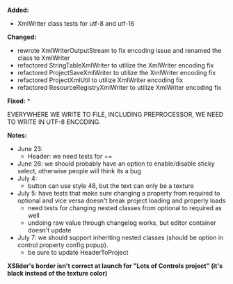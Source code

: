 **Added:**
* XmlWriter class tests for utf-8 and utf-16

**Changed:**
* rewrote XmlWriterOutputStream to fix encoding issue and renamed the class to XmlWriter
* refactored StringTableXmlWriter to utilize the XmlWriter encoding fix
* refactored ProjectSaveXmlWriter to utilize the XmlWriter encoding fix
* refactored ProjectXmlUtil to utilize XmlWriter encoding fix
* refactored ResourceRegistryXmlWriter to utilize XmlWriter encoding fix

**Fixed:**
* 


EVERYWHERE WE WRITE TO FILE, INCLUDING PREPROCESSOR, WE NEED TO WRITE IN UTF-8 ENCODING.

**Notes:**
* June 23:
    - Header: we need tests for +=
* June 28: we should probably have an option to enable/disable sticky select, otherwise people will think its a bug
* July 4:
    * button can use style 48, but the text can only be a texture
* July 5: have tests that make sure changing a property from required to optional and vice versa doesn't break project loading and properly loads
    * need tests for changing nested classes from optional to required as well
    * undoing raw value through changelog works, but editor container doesn't update
* July 7: we should support inheriting nested classes (should be option in control property config popup).
    * be sure to update HeaderToProject


**XSlider's border isn't correct at launch for "Lots of Controls project" (it's black instead of the texture color)**